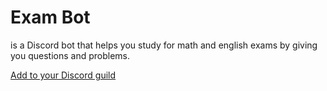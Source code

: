 # Exam Bot

is a Discord bot that helps you study for math and english exams by giving you questions and problems.

[Add to your Discord guild](https://discord.com/oauth2/authorize?client_id=1240727602986225825&permissions=137439235136&scope=bot)
